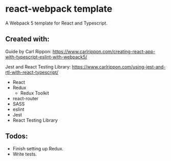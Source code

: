 # react-webpack template

A Webpack 5 template for React and Typescript.

## Created with:

Guide by Carl Rippon: https://www.carlrippon.com/creating-react-app-with-typescript-eslint-with-webpack5/

Jest and React Testing Library: https://www.carlrippon.com/using-jest-and-rtl-with-react-typescript/

- React
- Redux
  - Redux Toolkit
- react-router
- SASS
- eslint
- Jest
- React Testing Library

## Todos:

- Finish setting up Redux.
- Write tests.
